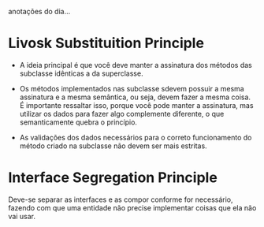 anotações do dia...

# Livosk Substituition Principle

- A ideia principal é que você deve manter a assinatura dos métodos das subclasse idênticas a da superclasse.

- Os métodos implementados nas subclasse sdevem possuir a mesma assinatura e a mesma semântica, ou seja, devem fazer a mesma coisa. É importante ressaltar isso, porque você pode manter a assinatura, mas utilizar os dados para fazer algo complemente diferente, o que semanticamente quebra o princípio.

- As validações dos dados necessários para o correto funcionamento do método criado na subclasse não devem ser mais estritas.

# Interface Segregation Principle

Deve-se separar as interfaces e as compor conforme for necessário, fazendo com que uma entidade não precise implementar coisas que ela não vai usar.
